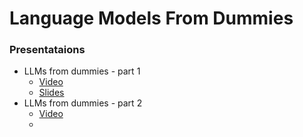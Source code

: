 # Language Models From Dummies


### Presentataions

- LLMs from dummies - part 1
  - [Video]()
  - [Slides](./LLMs_from_dummies_part_1.pdf)
- LLMs from dummies - part 2
  - [Video](./LLMs_from_dummies_part_2.pdf)
  - 